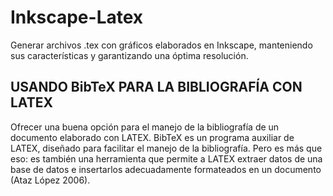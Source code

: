 # Inkscape-Latex
Generar archivos .tex con gráficos elaborados en Inkscape, manteniendo sus características y garantizando una óptima resolución.

## USANDO BibTeX PARA LA BIBLIOGRAFÍA CON LATEX

Ofrecer una buena opción para el manejo de la bibliografía de un documento elaborado con
LATEX.
BibTeX es un programa auxiliar de LATEX, diseñado para facilitar el manejo de la bibliografía.
Pero es más que eso: es también una herramienta que permite a LATEX extraer datos de una base
de datos e insertarlos adecuadamente formateados en un documento (Ataz López 2006).